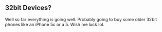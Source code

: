 ## 32bit Devices?

Well so far everything is going well. Probably going to buy some older 32bit phones like an iPhone 5c or a 5. Wish me luck lol.
